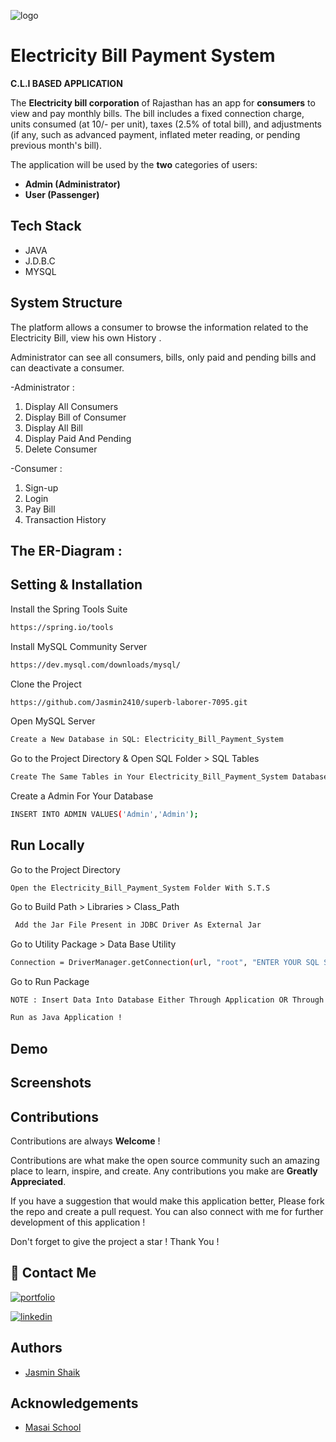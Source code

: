 
![logo](https://energyzedworld.com/wp-content/uploads/2018/03/electricity-bill.png)

# Electricity Bill Payment System
 **C.L.I BASED APPLICATION**
 
 The **Electricity bill corporation** of Rajasthan has an app for **consumers** to view and pay monthly bills. The bill includes a fixed connection charge, 
units consumed (at 10/- per unit), taxes (2.5% of total bill), and adjustments (if any, such as advanced payment, inflated meter reading, or pending 
previous month's bill).

The application will be used by the **two** categories of users:

- **Admin (Administrator)**
- **User (Passenger)** 

## Tech Stack

- JAVA
- J.D.B.C
- MYSQL
## System Structure

The platform allows a consumer to browse the information related to the Electricity Bill, view his own History .


Administrator can see all consumers, bills, only paid and pending bills and can deactivate a consumer.


-Administrator :

1. Display All Consumers
2. Display Bill of Consumer
3. Display All Bill 
4. Display Paid And Pending 
5. Delete Consumer

-Consumer : 
1. Sign-up
2. Login
3. Pay Bill
4. Transaction History

## The ER-Diagram :


## Setting & Installation 

Install the Spring Tools Suite 
```bash
https://spring.io/tools
```

Install MySQL Community Server

```bash
https://dev.mysql.com/downloads/mysql/
```

Clone the Project

```bash
https://github.com/Jasmin2410/superb-laborer-7095.git
```

Open MySQL Server
```bash
Create a New Database in SQL: Electricity_Bill_Payment_System 
```
Go to the Project Directory & Open SQL Folder > SQL Tables

```bash
Create The Same Tables in Your Electricity_Bill_Payment_System Database 
```

Create a Admin For Your Database

```bash
INSERT INTO ADMIN VALUES('Admin','Admin');
```

## Run Locally


Go to the Project Directory

```bas
Open the Electricity_Bill_Payment_System Folder With S.T.S 
```

Go to Build Path > Libraries > Class_Path

```bash
 Add the Jar File Present in JDBC Driver As External Jar
```
Go to Utility Package > Data Base Utility 

```bash
Connection = DriverManager.getConnection(url, "root", "ENTER YOUR SQL SERVER PASSWORD");
```

Go to Run Package 

```bash
NOTE : Insert Data Into Database Either Through Application OR Through MySQL By Entering the Queries From SQL Queries  
```

```bash
Run as Java Application !
```
## Demo





## Screenshots



## Contributions

Contributions are always **Welcome** !

Contributions are what make the open source community such an amazing place to learn, inspire, and create. Any contributions you make are **Greatly Appreciated**.

If you have a suggestion that would make this application better, Please fork the repo and create a pull request. You can also connect with me for further development of this application !

Don't forget to give the project a star ! Thank You !

## 🔗 Contact Me
[![portfolio](https://img.shields.io/badge/my_portfolio-000?style=for-the-badge&logo=ko-fi&logoColor=white)](https://github.com/Jasmin2410/Jasmin2410.github.io)

[![linkedin](https://img.shields.io/badge/linkedin-0A66C2?style=for-the-badge&logo=linkedin&logoColor=white)](https://www.linkedin.com/in/shaik-jasmin-586518204/)

## Authors

- [Jasmin Shaik](https://github.com/Jasmin2410)
## Acknowledgements

- [Masai School](https://www.masaischool.com/)
